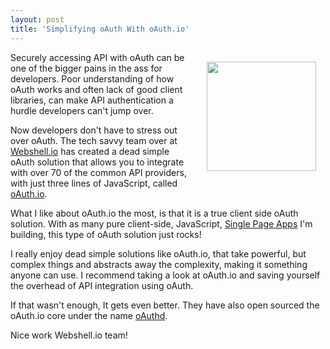 ```yaml
---
layout: post
title: 'Simplifying oAuth With oAuth.io'
---
```

<p><a href="https://oauth.io/" target="_blank"><img style="padding: 15px;" src="https://s3.amazonaws.com/kinlane-productions/api-evangelist/oauth-io/oauth-io-gear.png" alt="" width="175" align="right" /></a></p>
<p>Securely accessing API with oAuth can be one of the bigger pains in the ass for developers. Poor understanding of how oAuth works and often lack of good client libraries, can make API authentication a hurdle developers can't jump over.</p>
<p>Now developers don't have to stress out over oAuth. The tech savvy team over at <a title="Webshell.io" href="http://webshell.io/">Webshell.io</a> has created a dead simple oAuth solution that allows you to integrate with over 70 of the common API providers, with just three lines of JavaScript, called <a href="https://oauth.io/" target="_blank">oAuth.io</a>.</p>
<p>What I like about oAuth.io the most, is that it is a true client side oAuth solution. With as many pure client-side, JavaScript, <a title="Single Page Apps" href="http://spa.apievangelist.com/">Single Page Apps</a> I'm building, this type of oAuth solution just rocks!</p>
<p>I really enjoy dead simple solutions like oAuth.io, that take powerful, but complex things and abstracts away the complexity, making it something anyone can use. I recommend taking a look at oAuth.io and saving yourself the overhead of API integration using oAuth.</p>
<p>If that wasn't enough, It gets even better. They have also open sourced the oAuth.io core under the name&nbsp;<a href="https://oauth.io/#/docs/oauthd">oAuthd</a>.</p>
<p>Nice work Webshell.io team!</p>